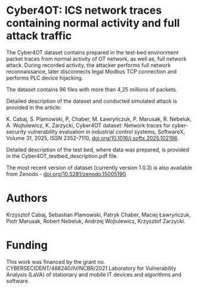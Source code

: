 # Cyber4OT: ICS network traces containing normal activity and full attack traffic

The Cyber4OT dataset contains prepared in the test-bed environment packet
traces from normal activity of OT network, as well as, full network attack.
During recorded activity, the attacker performs full network reconnaissance,
later disconnects legal Modbus TCP connection and performs PLC device hijacking.

The dataset contains 96 files with more than 4,25 millions of packets.

Detailed description of the dataset and conducted simulated attack is provided
in the article:

K. Cabaj, S. Plamowski, P, Chaber, M. Ławryńczuk, P. Marusak, R. Nebeluk, 
A. Wojtulewicz, K. Zarzycki, Cyber4OT dataset: Network traces for cyber-security
 vulnerability evaluation in industrial control systems, SoftwareX, Volume 31, 2025,
ISSN 2352-7110, [doi.org/10.1016/j.softx.2025.102196](https://doi.org/10.1016/j.softx.2025.102196).

Detailed description of the test bed, where data was prepared, is provided in 
the Cyber4OT_testbed_description.pdf file.

The most recent version of dataset (currently version 1.0.3) is also available from 
Zenodo - [doi.org/10.5281/zenodo.15005190](https://doi.org/10.5281/zenodo.15005190)

# Authors

Krzysztof Cabaj,
Sebastian Plamowski,
Patryk Chaber,
Maciej Ławryńczuk,
Piotr Marusak,
Robert Nebeluk,
Andrzej Wojtulewicz,
Krzysztof Zarzycki.

# Funding

This work was financed by the grant no. CYBERSECIDENT/488240/IV/NCBR/2021 
Laboratory for Vulnerability Analysis (LaVA) of stationary and mobile IT 
devices and algorithms and software.
